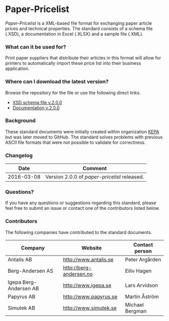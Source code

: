 # Paper-Pricelist
_Paper-Pricelist_ is a XML-based file format for exchanging paper article prices and technical properties. The standard consists of
a schema file (.XSD), a documentation in Excel (.XLSX) and a sample file (.XML).

### What can it be used for?
Print paper suppliers that distribute their articles in this format will allow for printers to automatically
import these price list into their business application.

### Where can I download the latest version?
Browse the repository for the file or use the following direct links.
- [XSD schema file v.2.0.0](https://github.com/scppc/paper-pricelist/raw/master/V.2.0.0/schemas/kepa_edi_20.xsd?raw=true)
- [Documentation v.2.0.0](https://github.com/scppc/paper-pricelist/blob/master/V.2.0.0/docs/Specification.xlsx?raw=true)

### Background
These standard documents were initially created within organization [KEPA](http://www.kepa.nu) but was later moved to
GitHub. The standard solves problems with previous ASCII file formats that were not possible to validate for correctness.

### Changelog

| Date | Comment |
| --- | --- |
| 2016-03-08 | Version 2.0.0 of *paper-pricelist* released. |


### Questions?

If you have any questions or suggestions regarding this standard, please feel free to submit an issue or contact one of the
contributors listed below.

### Contributors

The following companies have contributed to the standard documents.

| Company | Website | Contact person |
| --- | --- | --- |
| Antalis AB | http://www.antalis.se | Peter Argården |
| Berg-Andersen AS | http://berg-andersen.no | Eiliv Hagen |
| Igepa Berg-Andersen AB | http://www.igepa.se | Lars Arvidson |
| Papyrus AB | http://www.papyrus.se | Martin Åström |
| Simutek AB | http://www.simutek.se | Michael Bergman |
